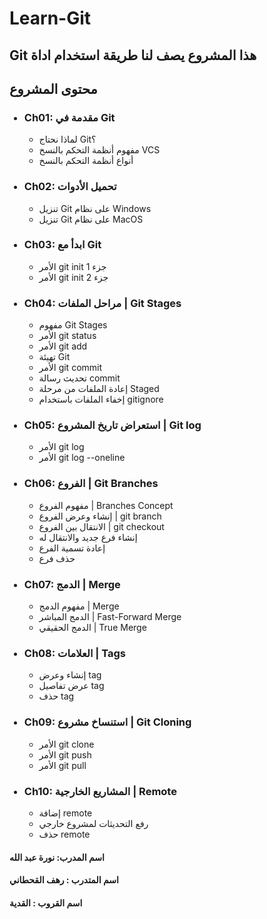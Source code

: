 #  Learn-Git
## Git  هذا المشروع يصف لنا طريقة استخدام اداة 

## محتوى المشروع 
<ul>
<!-- <div dir="rtl"> -->

 ### <li>Ch01: مقدمة في Git </li>
  <ul>
    <li>لماذا نحتاج Git؟</li> 
    <li>مفهوم أنظمة التحكم بالنسخ VCS</li>
    <li>أنواع أنظمة التحكم بالنسخ</li>
  </ul>

 ### <li>Ch02: تحميل الأدوات</li>
  <ul>
    <li>تنزيل Git على نظام Windows</li>
    <li>تنزيل Git على نظام MacOS</li>
  </ul>

 ### <li>Ch03: ابدأ مع Git</li>
  <ul>
    <li> الأمر git init جزء 1</li>
    <li>الأمر git init جزء 2</li>
  </ul>

 ### <li>Ch04: مراحل الملفات | Git Stages</li>
  <ul>
    <li>مفهوم Git Stages</li>
    <li>الأمر git status</li> 
    <li> الأمر git add</li>
    <li>تهيئة Git</li>
    <li>الأمر git commit</li>
    <li>تحديث رسالة commit</li>
    <li>إعادة الملفات من مرحلة Staged</li>
    <li>إخفاء الملفات باستخدام gitignore</li>
  </ul>

 ### <li>Ch05: استعراض تاريخ المشروع | Git log</li>
  <ul>
    <li>الأمر git log</li>
    <li>الأمر git log --oneline</li>
  </ul>

 ### <li>Ch06: الفروع | Git Branches</li>
  <ul>
    <li>مفهوم الفروع | Branches Concept</li>
    <li>إنشاء وعرض الفروع | git branch</li> 
    <li>الانتقال بين الفروع | git checkout </li>
    <li>إنشاء فرع جديد والانتقال له</li>
    <li>إعادة تسمية الفرع</li>
    <li>حذف فرع</li>
  </ul>
 
 ### <li>Ch07: الدمج | Merge</li>
  <ul>
    <li>مفهوم الدمج | Merge</li>
    <li>الدمج المباشر | Fast-Forward Merge</li>
    <li>الدمج الحقيقي | True Merge</li>
  </ul>
    
 ### <li>Ch08:  العلامات | Tags</li>
  <ul>
    <li>إنشاء وعرض tag</li>
    <li>عرض تفاصيل tag</li>
    <li>حذف tag</li>
  </ul>

 ### <li>Ch09: استنساخ مشروع | Git Cloning</li>
  <ul>
    <li>الأمر git clone</li>
    <li>الأمر git push</li>
    <li>الأمر git pull</li>
  </ul>

### <li>Ch10: المشاريع الخارجية | Remote</li>
  <ul>
    <li>إضافة remote</li>
    <li>رفع التحديثات لمشروع خارجي</li>
    <li>حذف remote</li>
</ul>

<!-- </div> -->
</ul>


 


#### اسم المدرب: نورة عبد الله 
####  اسم المتدرب : رهف القحطاني  
####  اسم القروب : القدية 
